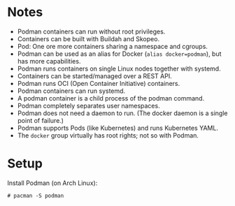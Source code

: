 # Notes

- Podman containers can run without root privileges.
- Containers can be built with Buildah and Skopeo.
- Pod: One ore more containers sharing a namespace and cgroups.
- Podman can be used as an alias for Docker (`alias docker=podman`), but has
  more capabilities.
- Podman runs containers on single Linux nodes together with systemd.
- Containers can be started/managed over a REST API.
- Podman runs OCI (Open Container Initiative) containers.
- Podman containers can run systemd.
- A podman container is a child process of the podman command.
- Podman completely separates user namespaces.
- Podman does not need a daemon to run. (The docker daemon is a single point of
  failure.)
- Podman supports Pods (like Kubernetes) and runs Kubernetes YAML.
- The `docker` group virtually has root rights; not so with Podman.

# Setup

Install Podman (on Arch Linux):

    # pacman -S podman

